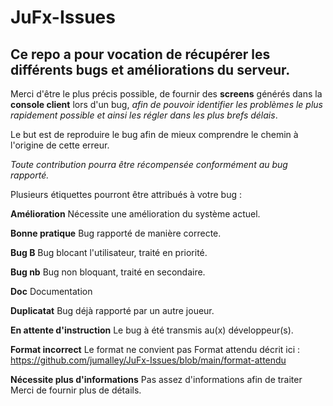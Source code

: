 # JuFx-Issues

## Ce repo a pour vocation de récupérer les différents bugs et améliorations du serveur.

Merci d'être le plus précis possible, de fournir des **screens** générés dans la **console client** lors d'un bug, *afin de pouvoir identifier les problèmes le plus rapidement possible et ainsi les régler dans les plus brefs délais*.

Le but est de reproduire le bug afin de mieux comprendre le chemin à l'origine de cette erreur.

*Toute contribution pourra être récompensée conformément au bug rapporté.*



Plusieurs étiquettes pourront être attribués à votre bug :

**Amélioration**
Nécessite une amélioration du système actuel.
 


**Bonne pratique**
Bug rapporté de manière correcte.


 
**Bug B**
Bug blocant l'utilisateur, traité en priorité.
 
 
 
**Bug nb**
Bug non bloquant, traité en secondaire.
 
 
 
**Doc**
Documentation
 
 
 
**Duplicatat**
Bug déjà rapporté par un autre joueur.
 
 
 
**En attente d'instruction**
Le bug à été transmis au(x) développeur(s).
 
 
 
**Format incorrect**
Le format ne convient pas
Format attendu décrit ici :
https://github.com/jumalley/JuFx-Issues/blob/main/format-attendu



**Nécessite plus d'informations**
Pas assez d'informations afin de traiter
Merci de fournir plus de détails.
